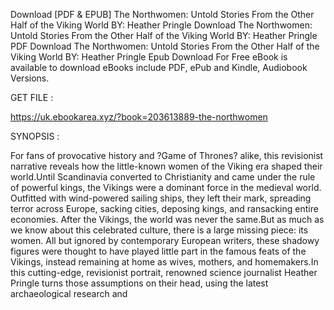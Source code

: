 Download [PDF & EPUB] The Northwomen: Untold Stories From the Other Half of the Viking World BY: Heather Pringle Download The Northwomen: Untold Stories From the Other Half of the Viking World BY: Heather Pringle PDF Download The Northwomen: Untold Stories From the Other Half of the Viking World BY: Heather Pringle Epub Download For Free eBook is available to download eBooks include PDF, ePub and Kindle, Audiobook Versions.

GET FILE :

https://uk.ebookarea.xyz/?book=203613889-the-northwomen

SYNOPSIS : 

For fans of provocative history and ?Game of Thrones? alike, this revisionist narrative reveals how the little-known women of the Viking era shaped their world.Until Scandinavia converted to Christianity and came under the rule of powerful kings, the Vikings were a dominant force in the medieval world. Outfitted with wind-powered sailing ships, they left their mark, spreading terror across Europe, sacking cities, deposing kings, and ransacking entire economies. After the Vikings, the world was never the same.But as much as we know about this celebrated culture, there is a large missing piece: its women. All but ignored by contemporary European writers, these shadowy figures were thought to have played little part in the famous feats of the Vikings, instead remaining at home as wives, mothers, and homemakers.In this cutting-edge, revisionist portrait, renowned science journalist Heather Pringle turns those assumptions on their head, using the latest archaeological research and 
